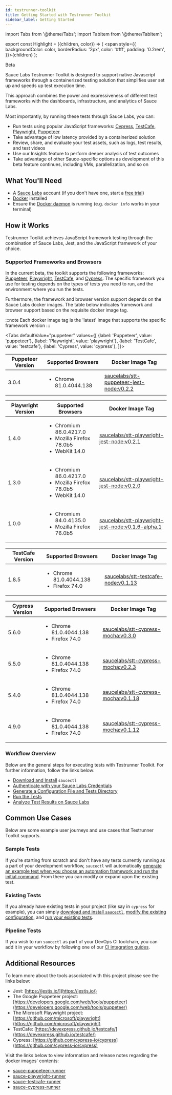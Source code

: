 ```yaml
---
id: testrunner-toolkit
title: Getting Started with Testrunner Toolkit                                 
sidebar_label: Getting Started
---
```


import Tabs from '@theme/Tabs';
import TabItem from '@theme/TabItem';

export const Highlight = ({children, color}) => ( <span style={{
      backgroundColor: color,
      borderRadius: '2px',
      color: '#fff',
      padding: '0.2rem',
    }}>{children}</span> );

<p><Highlight color="#1877F2">Beta</Highlight></p>

Sauce Labs Testrunner Toolkit is designed to support native Javascript frameworks through a containerized testing solution that simplifies user set up and speeds up test execution time. 


This approach combines the power and expressiveness of different test frameworks with the dashboards, infrastructure, and analytics of Sauce Labs.


Most importantly, by running these tests through Sauce Labs, you can:

* Run tests using popular JavaScript frameworks: [Cypress](https://github.com/cypress-io/cypress), [TestCafe](https://devexpress.github.io/testcafe), [Playwright](https://github.com/microsoft/playwright), [Puppeteer](https://github.com/puppeteer/puppeteer)
* Take advantage of low latency provided by a containerized solution
* Review, share, and evaluate your test assets, such as logs, test results, and test videos 
* Use our Insights feature to perform deeper analysis of test outcomes
* Take advantage of other Sauce-specific options as development of this beta feature continues, including VMs, parallelization, and so on

## What You'll Need

* A [Sauce Labs](https://saucelabs.com/) account (if you don't have one, start a [free trial](https://saucelabs.com/sign-up))
* [Docker](https://docs.docker.com/get-docker/) installed
* Ensure the [Docker daemon](https://docs.docker.com/config/daemon/) is running (e.g. `docker info` works in your terminal)

## How it Works

Testrunner Toolkit achieves JavaScript framework testing through the combination of Sauce Labs, Jest, and the
JavaScript framework of your choice. 

### Supported Frameworks and Browsers

In the current beta, the toolkit supports the following frameworks: [Puppeteer](https://github.com/puppeteer/puppeteer), [Playwright](https://github.com/microsoft/playwright), [TestCafe](https://github.com/DevExpress/testcafe), and [Cypress](https://github.com/cypress-io/cypress). The specific framework you use for testing depends on the types of tests you
need to run, and the environment where you run the tests.

Furthermore, the framework and browser version support depends on the Sauce Labs docker images. The table below indicates framework and browser support based on the requisite docker image tag.

:::note 
Each docker image tag is the 'latest' image that supports the specific framework version
:::

<Tabs
  defaultValue="puppeteer"
  values={[
    {label: 'Puppeteer', value: 'puppeteer'},
    {label: 'Playwright', value: 'playwright'},
    {label: 'TestCafe', value: 'testcafe'},
    {label: 'Cypress', value: 'cypress'},
  ]}>

<TabItem value="puppeteer">

| Puppeteer Version | Supported Browsers                | Docker Image Tag                         |
|---------|-----------------------------------|------------------------------------------|
| 3.0.4   | <ul><li>Chrome 81.0.4044.138</li></ul> | [saucelabs/stt-puppeteer-jest-node:v0.2.2](https://hub.docker.com/layers/saucelabs/stt-puppeteer-jest-node/v0.2.2/images/sha256-ed9eed4ec107666858e4644d9b44ebab144cf5b68f0cae155edd22be3b146cb2?context=explore) |

</TabItem>
<TabItem value="playwright">

| Playwright Version | Supported Browsers                                      | Docker Image Tag                                  |
|---------|---------------------------------------------------------|---------------------------------------------------|
| 1.4.0   | <ul><li>Chromium 86.0.4217.0</li> <li>Mozilla Firefox 78.0b5</li> <li>WebKit 14.0</li></ul> | [saucelabs/stt-playwright-jest-node:v0.2.1](https://hub.docker.com/layers/saucelabs/stt-playwright-jest-node/v0.2.1/images/sha256-4084258641418233491812a61f47ef3da7baf2dd8ae0d54e1a3125fb1fd5cf42?context=explore)         |
| 1.3.0   | <ul><li>Chromium 86.0.4217.0</li> <li>Mozilla Firefox 78.0b5</li> <li>WebKit 14.0</li></ul> | [saucelabs/stt-playwright-jest-node:v0.2.0](https://hub.docker.com/layers/saucelabs/stt-playwright-jest-node/v0.2.0/images/sha256-3f98d1d68ecb82ecf16ca72ba3d3ff75ab5c4f9e85edfe7b631069ecd2a18067?context=explore)         |
| 1.0.0   | <ul><li>Chromium 84.0.4135.0</li> <li>Mozilla Firefox 76.0b5</li></ul>             | [saucelabs/stt-playwright-jest-node:v0.1.6-alpha.1](https://hub.docker.com/layers/saucelabs/stt-playwright-jest-node/v0.1.6-alpha.1/images/sha256-301dbb659245c403b144972e06bc26a859f969e8bda2c3abbdd1756ecd692e2a?context=explore) |

</TabItem>
<TabItem value="testcafe">

| TestCafe Version | Supported Browsers                | Docker Image Tag                    |
|---------|-----------------------------------|-------------------------------------|
| 1.8.5   | <ul><li>Chrome 81.0.4044.138</li><li>Firefox 74.0</li></ul> | [saucelabs/stt-testcafe-node:v0.1.13](https://hub.docker.com/layers/saucelabs/stt-testcafe-node/v0.1.13/images/sha256-698c954f254b3a68ba57b8ed0f6f87becf0dc7686998e02e197f306e0002fa10?context=explore) |

</TabItem>
<TabItem value="cypress">

| Cypress Version | Supported Browsers                     | Docker Image Tag                    |
|---------|----------------------------------------|-------------------------------------|
| 5.6.0   | <ul><li>Chrome 81.0.4044.138</li><li>Firefox 74.0</li></ul> | [saucelabs/stt-cypress-mocha:v0.3.0](https://hub.docker.com/layers/saucelabs/stt-cypress-mocha-node/v0.3.0/images/sha256-a93da0cc76f4eb775f696a159a5f06b34df7a9248b2df0c4363724da8d83633e?context=explore)  |
| 5.5.0   | <ul><li>Chrome 81.0.4044.138</li><li>Firefox 74.0</li></ul>  | [saucelabs/stt-cypress-mocha:v0.2.3](https://hub.docker.com/layers/saucelabs/stt-cypress-mocha-node/v0.2.3/images/sha256-95b25c5a85624779c2ed9aaa82a6ca76e770a77e487936e6814f9f9c95dc1e52?context=explore)  |
| 5.4.0   | <ul><li>Chrome 81.0.4044.138</li><li>Firefox 74.0</li></ul>  | [saucelabs/stt-cypress-mocha:v0.1.18](https://hub.docker.com/layers/saucelabs/stt-cypress-mocha-node/v0.1.18/images/sha256-1709f9e55223267b0a63b33fa9f00a84920dd1c175dcd33ee0fababf5abfed50?context=explore) |
| 4.9.0   | <ul><li>Chrome 81.0.4044.138</li><li>Firefox 74.0</li></ul>  | [saucelabs/stt-cypress-mocha:v0.1.12](https://hub.docker.com/layers/saucelabs/stt-cypress-mocha-node/v0.1.12/images/sha256-7c8d0ce5bc1b0260375345bfba71e9d76dfff97fd223da0aa570e8f4715ba075?context=explore) |

</TabItem>
</Tabs> 

### Workflow Overview

Below are the general steps for executing tests with Testrunner Toolkit. For further information, follow the links below:

* [Download and Install](testrunner-toolkit/installation.md#installing-testrunner-toolkit) `saucectl`
* [Authenticate with your Sauce Labs Credentials](testrunner-toolkit/configuration.md#authenticate)
* [Generate a Configuration File and Tests Directory](testrunner-toolkit/configuration.md#generate-a-configuration-file-and-tests)
* [Run the Tests](testrunner-toolkit/configuration.md#run-the-test)
* [Analyze Test Results on Sauce Labs](testrunner-toolkit/configuration.md#analyze-test-results-in-sauce-labs)

## Common Use Cases

Below are some example user journeys and use cases that Testrunner Toolkit supports.

### Sample Tests

If you're starting from scratch and don't have any tests currently running as a part of your development workflow, `saucectl` will automatically [generate an example test when you choose an automation framework and run the initial command](testrunner-toolkit/configuration.md#choose-a-framework). From there you can modify or expand upon the existing test.

### Existing Tests

If you already have existing tests in your project (like say in `cypress` for example), you can simply [download and install `saucectl`](testrunner-toolkit/installation#installing-testrunner-toolkit), [modify the existing configuration](testrunner-toolkit/configuration.md#modifying-the-configuration-file), and [run your existing tests](testrunner-toolkit/running-tests.md#automation-framework-examples).

### Pipeline Tests

If you wish to run `saucectl` as part of your DevOps CI toolchain, you can add it in your workflow by following one of our [CI integration guides](testrunner-toolkit/integrations.md).

## Additional Resources

To learn more about the tools associated with this project please see the links below:

* Jest: [https://jestjs.io/](https://jestjs.io/)
* The Google Puppeteer project: [https://developers.google.com/web/tools/puppeteer](https://developers.google.com/web/tools/puppeteer)
* The Microsoft Playwright project: [https://github.com/microsoft/playwright](https://github.com/microsoft/playwright)
* TestCafe: [https://devexpress.github.io/testcafe/](https://devexpress.github.io/testcafe/)
* Cypress: [https://github.com/cypress-io/cypress](https://github.com/cypress-io/cypress)

Visit the links below to view information and release notes regarding the docker images' contents:


* [sauce-puppeteer-runner](https://github.com/saucelabs/sauce-puppeteer-runner)
* [sauce-playwright-runner](https://github.com/saucelabs/sauce-playwright-runner)
* [sauce-testcafe-runner](https://github.com/saucelabs/sauce-testcafe-runner)
* [sauce-cypress-runner](https://github.com/saucelabs/sauce-cypress-runner)
